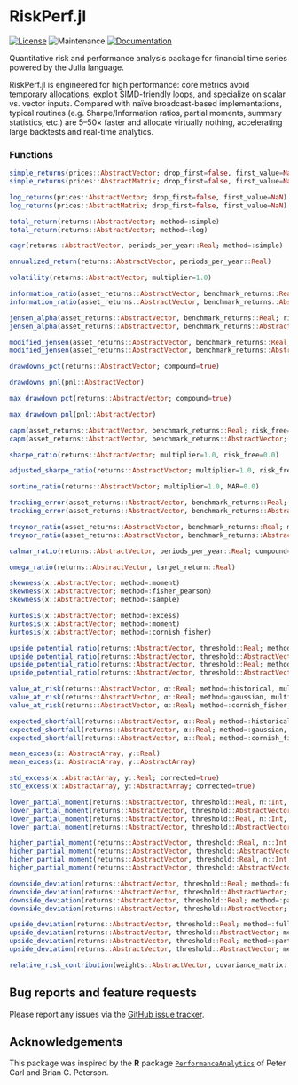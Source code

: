 # RiskPerf.jl

[![License](https://img.shields.io/badge/License-MIT-yellow.svg)](https://github.com/rbeeli/RiskPerf.jl/blob/main/LICENSE)
![Maintenance](https://img.shields.io/maintenance/yes/2025)
[![Documentation](https://img.shields.io/badge/docs-stable-blue.svg)](https://rbeeli.github.io/RiskPerf.jl/stable/)

Quantitative risk and performance analysis package for financial time series powered by the Julia language.

RiskPerf.jl is engineered for high performance: core metrics avoid temporary allocations, exploit SIMD-friendly loops, and specialize on scalar vs. vector inputs. Compared with naïve broadcast-based implementations, typical routines (e.g. Sharpe/Information ratios, partial moments, summary statistics, etc.) are 5–50× faster and allocate virtually nothing, accelerating large backtests and real-time analytics.

### Functions

```julia
simple_returns(prices::AbstractVector; drop_first=false, first_value=NaN)
simple_returns(prices::AbstractMatrix; drop_first=false, first_value=NaN)

log_returns(prices::AbstractVector; drop_first=false, first_value=NaN)
log_returns(prices::AbstractMatrix; drop_first=false, first_value=NaN)

total_return(returns::AbstractVector; method=:simple)
total_return(returns::AbstractVector; method=:log)

cagr(returns::AbstractVector, periods_per_year::Real; method=:simple)

annualized_return(returns::AbstractVector, periods_per_year::Real)

volatility(returns::AbstractVector; multiplier=1.0)

information_ratio(asset_returns::AbstractVector, benchmark_returns::Real; multiplier=1.0)
information_ratio(asset_returns::AbstractVector, benchmark_returns::AbstractVector; multiplier=1.0)

jensen_alpha(asset_returns::AbstractVector, benchmark_returns::Real; risk_free=0.0)
jensen_alpha(asset_returns::AbstractVector, benchmark_returns::AbstractVector; risk_free=0.0)

modified_jensen(asset_returns::AbstractVector, benchmark_returns::Real; risk_free=0.0)
modified_jensen(asset_returns::AbstractVector, benchmark_returns::AbstractVector; risk_free=0.0)

drawdowns_pct(returns::AbstractVector; compound=true)

drawdowns_pnl(pnl::AbstractVector)

max_drawdown_pct(returns::AbstractVector; compound=true)

max_drawdown_pnl(pnl::AbstractVector)

capm(asset_returns::AbstractVector, benchmark_returns::Real; risk_free=0.0)
capm(asset_returns::AbstractVector, benchmark_returns::AbstractVector; risk_free=0.0)

sharpe_ratio(returns::AbstractVector; multiplier=1.0, risk_free=0.0)

adjusted_sharpe_ratio(returns::AbstractVector; multiplier=1.0, risk_free=0.0)

sortino_ratio(returns::AbstractVector; multiplier=1.0, MAR=0.0)

tracking_error(asset_returns::AbstractVector, benchmark_returns::Real; multiplier=1.0)
tracking_error(asset_returns::AbstractVector, benchmark_returns::AbstractVector; multiplier=1.0)

treynor_ratio(asset_returns::AbstractVector, benchmark_returns::Real; multiplier=1.0, risk_free=0.0)
treynor_ratio(asset_returns::AbstractVector, benchmark_returns::AbstractVector; multiplier=1.0, risk_free=0.0)

calmar_ratio(returns::AbstractVector, periods_per_year::Real; compound=true)

omega_ratio(returns::AbstractVector, target_return::Real)

skewness(x::AbstractVector; method=:moment)
skewness(x::AbstractVector; method=:fisher_pearson)
skewness(x::AbstractVector; method=:sample)

kurtosis(x::AbstractVector; method=:excess)
kurtosis(x::AbstractVector; method=:moment)
kurtosis(x::AbstractVector; method=:cornish_fisher)

upside_potential_ratio(returns::AbstractVector, threshold::Real; method=:full)
upside_potential_ratio(returns::AbstractVector, threshold::AbstractVector; method=:full)
upside_potential_ratio(returns::AbstractVector, threshold::Real; method=:partial)
upside_potential_ratio(returns::AbstractVector, threshold::AbstractVector; method=:partial)

value_at_risk(returns::AbstractVector, α::Real; method=:historical, multiplier=1.0)
value_at_risk(returns::AbstractVector, α::Real; method=:gaussian, multiplier=1.0)
value_at_risk(returns::AbstractVector, α::Real; method=:cornish_fisher, multiplier=1.0)

expected_shortfall(returns::AbstractVector, α::Real; method=:historical, multiplier=1.0)
expected_shortfall(returns::AbstractVector, α::Real; method=:gaussian, multiplier=1.0)
expected_shortfall(returns::AbstractVector, α::Real; method=:cornish_fisher, multiplier=1.0)

mean_excess(x::AbstractArray, y::Real)
mean_excess(x::AbstractArray, y::AbstractArray)

std_excess(x::AbstractArray, y::Real; corrected=true)
std_excess(x::AbstractArray, y::AbstractArray; corrected=true)

lower_partial_moment(returns::AbstractVector, threshold::Real, n::Int, method=:full)
lower_partial_moment(returns::AbstractVector, threshold::AbstractVector, n::Int, method=:full)
lower_partial_moment(returns::AbstractVector, threshold::Real, n::Int, method=:partial)
lower_partial_moment(returns::AbstractVector, threshold::AbstractVector, n::Int, method=:partial)

higher_partial_moment(returns::AbstractVector, threshold::Real, n::Int, method=:full)
higher_partial_moment(returns::AbstractVector, threshold::AbstractVector, n::Int, method=:full)
higher_partial_moment(returns::AbstractVector, threshold::Real, n::Int, method=:partial)
higher_partial_moment(returns::AbstractVector, threshold::AbstractVector, n::Int, method=:partial)

downside_deviation(returns::AbstractVector, threshold::Real; method=:full)
downside_deviation(returns::AbstractVector, threshold::AbstractVector; method=:full)
downside_deviation(returns::AbstractVector, threshold::Real; method=:partial)
downside_deviation(returns::AbstractVector, threshold::AbstractVector; method=:partial)

upside_deviation(returns::AbstractVector, threshold::Real; method=:full)
upside_deviation(returns::AbstractVector, threshold::AbstractVector; method=:full)
upside_deviation(returns::AbstractVector, threshold::Real; method=:partial)
upside_deviation(returns::AbstractVector, threshold::AbstractVector; method=:partial)

relative_risk_contribution(weights::AbstractVector, covariance_matrix::AbstractMatrix)
```

## Bug reports and feature requests

Please report any issues via the [GitHub issue tracker](https://github.com/rbeeli/RiskPerf.jl/issues).

## Acknowledgements

This package was inspired by the **R** package [`PerformanceAnalytics`](https://cran.r-project.org/web/packages/PerformanceAnalytics/index.html) of Peter Carl and Brian G. Peterson.
